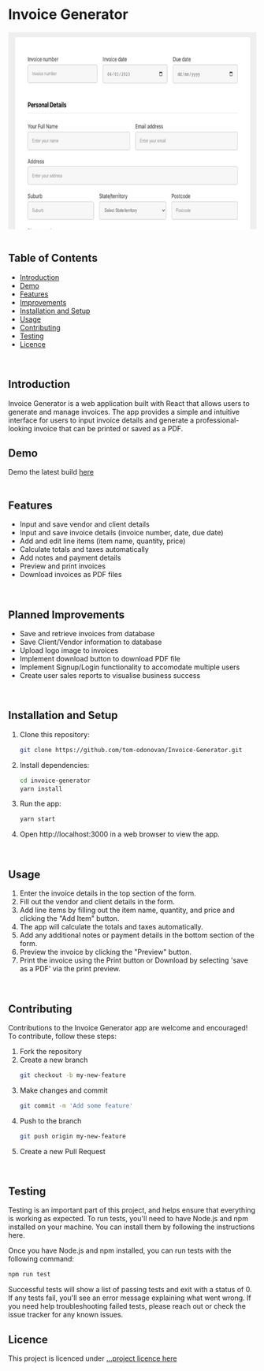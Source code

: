 # Invoice Generator

<div style="height: 400px; overflow: auto;">
  <img src="./public/form_screenshot2.png" alt="Form demo screenshot" style="min-height: 1050px; min-width: 100%">
</div>
</br>

## Table of Contents

- [Introduction](#introduction)
- [Demo](#demo)
- [Features](#features)
- [Improvements](#improvements)
- [Installation and Setup](#installation-and-setup)
- [Usage](#usage)
- [Contributing](#contributing)
- [Testing](#testing)
- [Licence](#licence)
</br>

## Introduction <a name="introduction"></a>

Invoice Generator is a web application built with React that allows users to generate and manage invoices. The app provides a simple and intuitive interface for users to input invoice details and generate a professional-looking invoice that can be printed or saved as a PDF.
</br>

## Demo <a name="demo"></a>


Demo the latest build [here](https://tom-odonovan.github.io/Invoice-Generator/)
</br>
</br>

## Features <a name="features"></a>

- Input and save vendor and client details
- Input and save invoice details (invoice number, date, due date)
- Add and edit line items (item name, quantity, price)
- Calculate totals and taxes automatically
- Add notes and payment details
- Preview and print invoices
- Download invoices as PDF files
</br>

## Planned Improvements <a name="improvements"></a>

- Save and retrieve invoices from database
- Save Client/Vendor information to database
- Upload logo image to invoices 
- Implement download button to download PDF file
- Implement Signup/Login functionality to accomodate multiple users 
- Create user sales reports to visualise business success
</br>

## Installation and Setup <a name="installation-and-setup"></a>

1. Clone this repository:
    ```bash
    git clone https://github.com/tom-odonovan/Invoice-Generator.git 
    ```

2. Install dependencies:
    ```bash
    cd invoice-generator
    yarn install
    ```

3. Run the app:
    ```bash
    yarn start
    ```

4. Open http://localhost:3000 in a web browser to view the app.
</br>

## Usage <a name="usage"></a>

1. Enter the invoice details in the top section of the form.
2. Fill out the vendor and client details in the form.
3. Add line items by filling out the item name, quantity, and price and clicking the "Add Item" button.
4. The app will calculate the totals and taxes automatically.
5. Add any additional notes or payment details in the bottom section of the form.
6. Preview the invoice by clicking the "Preview" button.
7. Print the invoice using the Print button or Download by selecting 'save as a PDF' via the print preview.
</br>

## Contributing <a name="contributing"></a>


Contributions to the Invoice Generator app are welcome and encouraged! To contribute, follow these steps:

1. Fork the repository
2. Create a new branch 
    ```bash
    git checkout -b my-new-feature
    ```
3. Make changes and commit
    ```bash
    git commit -m 'Add some feature'
    ```
4. Push to the branch
    ```bash
    git push origin my-new-feature
    ```
5. Create a new Pull Request
</br>

## Testing <a name="testing"></a>

Testing is an important part of this project, and helps ensure that everything is working as expected. To run tests, you'll need to have Node.js and npm installed on your machine. You can install them by following the instructions here.

Once you have Node.js and npm installed, you can run tests with the following command:

```bash
npm run test
```

Successful tests will show a list of passing tests and exit with a status of 0. If any tests fail, you'll see an error message explaining what went wrong. If you need help troubleshooting failed tests, please reach out or check the issue tracker for any known issues.
</br>

## Licence <a name="licence"></a>

This project is licenced under [...project licence here](#) 
</br>
</br>